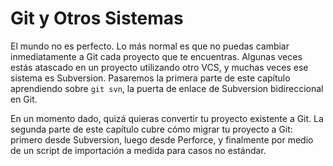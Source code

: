 # Git y Otros Sistemas

El mundo no es perfecto. Lo más normal es que no puedas cambiar inmediatamente a Git cada proyecto que te encuentras. Algunas veces estás atascado en un proyecto utilizando otro VCS, y muchas veces ese sistema es Subversion. Pasaremos la primera parte de este capítulo aprendiendo sobre `git svn`, la puerta de enlace de Subversion bidireccional en Git.

En un momento dado, quizá quieras convertir tu proyecto existente a Git. La segunda parte de este capítulo cubre cómo migrar tu proyecto a Git: primero desde Subversion, luego desde Perforce, y finalmente por medio de un script de importación a medida para casos no estándar.
